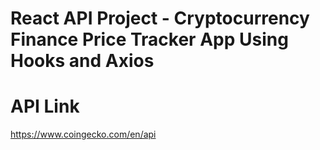 # React API Project - Cryptocurrency Finance Price Tracker App Using Hooks and Axios

# API Link
https://www.coingecko.com/en/api
